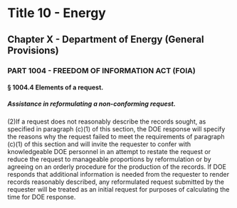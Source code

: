 
# Title 10 - Energy
## Chapter X - Department of Energy (General Provisions)
### PART 1004 - FREEDOM OF INFORMATION ACT (FOIA)
#### § 1004.4 Elements of a request.
##### Assistance in reformulating a non-conforming request.

(2)If a request does not reasonably describe the records sought, as specified in paragraph (c)(1) of this section, the DOE response will specify the reasons why the request failed to meet the requirements of paragraph (c)(1) of this section and will invite the requester to confer with knowledgeable DOE personnel in an attempt to restate the request or reduce the request to manageable proportions by reformulation or by agreeing on an orderly procedure for the production of the records. If DOE responds that additional information is needed from the requester to render records reasonably described, any reformulated request submitted by the requester will be treated as an initial request for purposes of calculating the time for DOE response.
